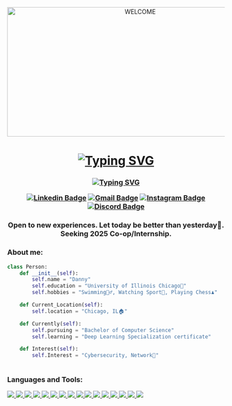 <div align="center">
  <img src="https://media2.giphy.com/media/v1.Y2lkPTc5MGI3NjExeXBkYnh4aHY5a2Nkb2JkYWc5MjJvbTAxNHlmcTgxeTJzOHZvbndpYSZlcD12MV9pbnRlcm5hbF9naWZfYnlfaWQmY3Q9Zw/xUPGGDNsLvqsBOhuU0/giphy.gif" alt="WELCOME" width="600" height="300" >
</div>

<h1 align="center">
   <a href="https://git.io/typing-svg"><img src="https://readme-typing-svg.herokuapp.com?font=Fira+Code&weight=500&size=25&duration=2000&pause=2000&color=0CDAF7&background=9CEBFD00&center=true&width=900&height=60&lines=Hi%2C+I'm+Cuong+Phuc+Nguyen+or+Danny+for+short!+%F0%9F%91%8B;Let's+explore+my+GitHub+%F0%9F%94%8D" alt="Typing SVG" /></a>
</h1>
<h3 align="center">
    <a href="https://git.io/typing-svg"><img src="https://readme-typing-svg.herokuapp.com?font=San+Francisco&weight=500&duration=2000&pause=2000&color=F7F7F7&background=9CEBFD00&center=true&repeat=false&width=500&height=35&lines=Reach+me+at+%F0%9F%92%A1" alt="Typing SVG" /></a>
</h32
<div align="center">
    
[![Linkedin Badge](https://skillicons.dev/icons?i=linkedin)](https://www.linkedin.com/in/dannynguyen05/)
[![Gmail Badge](https://skillicons.dev/icons?i=gmail)](mailto:cpnguyen0630@gmail.com)
[![Instagram Badge](https://skillicons.dev/icons?i=instagram)](https://www.instagram.com/ncp_ucb.05/)
[![Discord Badge](https://skillicons.dev/icons?i=discord)](https://discordapp.com/users/698191362368995449)
</div>

<h3 align="center">
  Open to new experiences. Let today be better than yesterday💪. <br />
  Seeking 2025 Co-op/Internship.
</h3>




### About me: <br />
``` python
class Person:
    def __init__(self):
        self.name = "Danny"
        self.education = "University of Illinois Chicago🏢"
        self.hobbies = "Swimming🏊‍♂️, Watching Sport🏈, Playing Chess♟️" 

    def Current_Location(self):
        self.location = "Chicago, IL🏠"

    def Currently(self):
        self.pursuing = "Bachelor of Computer Science"
        self.learning = "Deep Learning Specialization certificate"

    def Interest(self):
        self.Interest = "Cybersecurity, Network🤖"
      
```

### Languages and Tools: <br />
<p align="left">  

<a href="https://www.w3schools.com/cpp/" target="_blank" rel="noreferrer">
  <img src="https://skillicons.dev/icons?i=cpp"/>
</a>

<a href="https://www.learn-c.org/" target="_blank" rel="noreferrer">
  <img src="https://skillicons.dev/icons?i=c"/>
</a>

<a href="https://www.python.org/" target="_blank" rel="noreferrer">
  <img src="https://skillicons.dev/icons?i=python"/>
</a>

<a href="https://www.oracle.com/java/" target="_blank" rel="noreferrer">
  <img src="https://skillicons.dev/icons?i=java"/>
</a>
<a href="https://www.linux.org/pages/download/" target="_blank" rel="noreferrer">
  <img src="https://skillicons.dev/icons?i=linux"/>
</a>

<a href="https://developer.mozilla.org/en-US/docs/Web/CSS" target="_blank" rel="noreferrer">
  <img src="https://skillicons.dev/icons?i=css"/>
</a>

<a href="https://developer.mozilla.org/en-US/docs/Web/HTML" target="_blank" rel="noreferrer">
  <img src="https://skillicons.dev/icons?i=html"/>
</a>

<a href="https://git-scm.com/" target="_blank" rel="noreferrer">
  <img src="https://skillicons.dev/icons?i=git"/>
</a>

<a href="https://code.visualstudio.com/" target="_blank" rel="noreferrer">
  <img src="https://skillicons.dev/icons?i=vscode"/>
</a>

<a href="https://www.jetbrains.com/idea/" target="_blank" rel="noreferrer">
  <img src="https://skillicons.dev/icons?i=idea"/>
</a>

<a href="https://www.mysql.com/" target="_blank" rel="noreferrer">
  <img src="https://skillicons.dev/icons?i=mysql"/>
</a>

<a href="https://www.arduino.cc/" target="_blank" rel="noreferrer">
  <img src="https://skillicons.dev/icons?i=arduino"/>
</a>

<a href="https://www.figma.com/" target="_blank" rel="noreferrer">
  <img src="https://skillicons.dev/icons?i=figma"/>
</a>

<a href="https://www.postman.com/" target="_blank" rel="noreferrer">
  <img src="https://skillicons.dev/icons?i=postman"/>
</a>

<a href="https://reactjs.org/" target="_blank" rel="noreferrer">
  <img src="https://skillicons.dev/icons?i=react"/>
</a>

<a href="https://spring.io/" target="_blank" rel="noreferrer">
  <img src="https://skillicons.dev/icons?i=spring"/>
</a>
  
</p>
 

